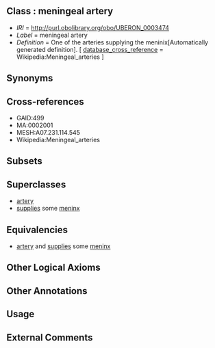 
## Class : meningeal artery

 * *IRI* = http://purl.obolibrary.org/obo/UBERON_0003474
 * *Label* = meningeal artery
 * *Definition* = One of the arteries supplying the meninix[Automatically generated definition]. [ [database_cross_reference](../../ef/oboInOwl#hasDbXref.md) = Wikipedia:Meningeal_arteries ]

## Synonyms


## Cross-references

 * GAID:499
 * MA:0002001
 * MESH:A07.231.114.545
 * Wikipedia:Meningeal_arteries

## Subsets


## Superclasses

 * [artery](../../UBERON/37/UBERON_0001637.md)
 * [supplies](../../FMA/03/FMA_86003.md) some [meninx](../../UBERON/60/UBERON_0002360.md)

## Equivalencies

 * [artery](../../UBERON/37/UBERON_0001637.md) and [supplies](../../FMA/03/FMA_86003.md) some [meninx](../../UBERON/60/UBERON_0002360.md)

## Other Logical Axioms


## Other Annotations


## Usage


## External Comments


